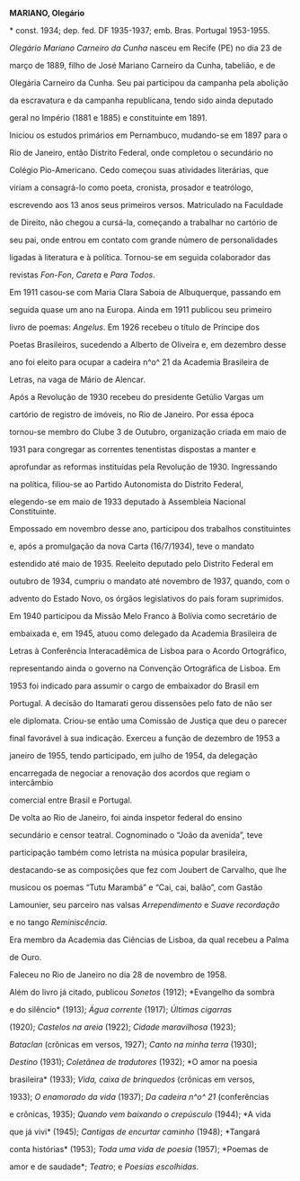 **MARIANO, Olegário**



\* const. 1934; dep. fed. DF 1935-1937; emb. Bras. Portugal 1953-1955.



*Olegário Mariano Carneiro da Cunha* nasceu em Recife (PE) no dia 23 de

março de 1889, filho de José Mariano Carneiro da Cunha, tabelião, e de

Olegária Carneiro da Cunha. Seu pai participou da campanha pela abolição

da escravatura e da campanha republicana, tendo sido ainda deputado

geral no Império (1881 e 1885) e constituinte em 1891.



Iniciou os estudos primários em Pernambuco, mudando-se em 1897 para o

Rio de Janeiro, então Distrito Federal, onde completou o secundário no

Colégio Pio-Americano. Cedo começou suas atividades literárias, que

viriam a consagrá-lo como poeta, cronista, prosador e teatrólogo,

escrevendo aos 13 anos seus primeiros versos. Matriculado na Faculdade

de Direito, não chegou a cursá-la, começando a trabalhar no cartório de

seu pai, onde entrou em contato com grande número de personalidades

ligadas à literatura e à política. Tornou-se em seguida colaborador das

revistas *Fon-Fon*, *Careta* e *Para Todos*.



Em 1911 casou-se com Maria Clara Saboia de Albuquerque, passando em

seguida quase um ano na Europa. Ainda em 1911 publicou seu primeiro

livro de poemas: *Angelus*. Em 1926 recebeu o título de Príncipe dos

Poetas Brasileiros, sucedendo a Alberto de Oliveira e, em dezembro desse

ano foi eleito para ocupar a cadeira n^o^ 21 da Academia Brasileira de

Letras, na vaga de Mário de Alencar.



Após a Revolução de 1930 recebeu do presidente Getúlio Vargas um

cartório de registro de imóveis, no Rio de Janeiro. Por essa época

tornou-se membro do Clube 3 de Outubro, organização criada em maio de

1931 para congregar as correntes tenentistas dispostas a manter e

aprofundar as reformas instituídas pela Revolução de 1930. Ingressando

na política, filiou-se ao Partido Autonomista do Distrito Federal,

elegendo-se em maio de 1933 deputado à Assembleia Nacional Constituinte.

Empossado em novembro desse ano, participou dos trabalhos constituintes

e, após a promulgação da nova Carta (16/7/1934), teve o mandato

estendido até maio de 1935. Reeleito deputado pelo Distrito Federal em

outubro de 1934, cumpriu o mandato até novembro de 1937, quando, com o

advento do Estado Novo, os órgãos legislativos do país foram suprimidos.



Em 1940 participou da Missão Melo Franco à Bolívia como secretário de

embaixada e, em 1945, atuou como delegado da Academia Brasileira de

Letras à Conferência Interacadêmica de Lisboa para o Acordo Ortográfico,

representando ainda o governo na Convenção Ortográfica de Lisboa. Em

1953 foi indicado para assumir o cargo de embaixador do Brasil em

Portugal. A decisão do Itamarati gerou dissensões pelo fato de não ser

ele diplomata. Criou-se então uma Comissão de Justiça que deu o parecer

final favorável à sua indicação. Exerceu a função de dezembro de 1953 a

janeiro de 1955, tendo participado, em julho de 1954, da delegação

encarregada de negociar a renovação dos acordos que regiam o intercâmbio

comercial entre Brasil e Portugal.



De volta ao Rio de Janeiro, foi ainda inspetor federal do ensino

secundário e censor teatral. Cognominado o “João da avenida”, teve

participação também como letrista na música popular brasileira,

destacando-se as composições que fez com Joubert de Carvalho, que lhe

musicou os poemas “Tutu Marambá” e “Cai, cai, balão”, com Gastão

Lamounier, seu parceiro nas valsas *Arrependimento* e *Suave recordação*

e no tango *Reminiscência*.



Era membro da Academia das Ciências de Lisboa, da qual recebeu a Palma

de Ouro.



Faleceu no Rio de Janeiro no dia 28 de novembro de 1958.



Além do livro já citado, publicou *Sonetos* (1912); *Evangelho da sombra

e do silêncio* (1913); *Água corrente* (1917); *Últimas cigarras*

(1920); *Castelos na areia* (1922); *Cidade maravilhosa* (1923);

*Bataclan* (crônicas em versos, 1927); *Canto na minha terra* (1930);

*Destino* (1931); *Coletânea de tradutores* (1932); *O amor na poesia

brasileira* (1933); *Vida, caixa de brinquedos* (crônicas em versos,

1933); *O enamorado da vida* (1937); *Da cadeira n^o^ 21* (conferências

e crônicas, 1935); *Quando vem baixando o crepúsculo* (1944); *A vida

que já vivi* (1945); *Cantigas de encurtar caminho* (1948); *Tangará

conta histórias* (1953); *Toda uma vida de poesia* (1957); *Poemas de

amor e de saudade*; *Teatro*; e *Poesias escolhidas*.



